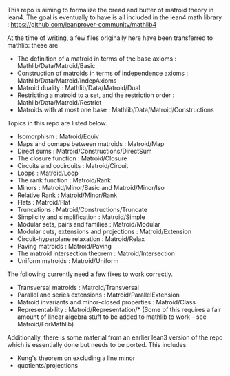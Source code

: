 This repo is aiming to formalize the bread and butter of matroid theory in lean4.
The goal is eventually to have is all included in the lean4 math library : 
https://github.com/leanprover-community/mathlib4


At the time of writing, a few files originally here have been transferred to 
mathlib: these are

* The definition of a matroid in terms of the base axioms : Mathlib/Data/Matroid/Basic
* Construction of matroids in terms of independence axioms : Mathlib/Data/Matroid/IndepAxioms
* Matroid duality : Mathlib/Data/Matroid/Dual
* Restricting a matroid to a set, and the restriction order : Mathlib/Data/Matroid/Restrict
* Matroids with at most one base : Mathlib/Data/Matroid/Constructions

Topics in this repo are listed below. 

* Isomorphism : Matroid/Equiv
* Maps and comaps between matroids : Matroid/Map
* Direct sums : Matroid/Constructions/DirectSum
* The closure function : Matroid/Closure
* Circuits and cocircuits : Matroid/Circuit
* Loops : Matroid/Loop
* The rank function : Matroid/Rank
* Minors : Matroid/Minor/Basic and Matroid/Minor/Iso
* Relative Rank : Matroid/Minor/Rank
* Flats : Matroid/Flat
* Truncations : Matroid/Constructions/Truncate
* Simplicity and simplification : Matroid/Simple
* Modular sets, pairs and families : Matroid/Modular
* Modular cuts, extensions and projections : Matroid/Extension
* Circuit-hyperplane relaxation : Matroid/Relax
* Paving matroids : Matroid/Paving
* The matroid intersection theorem : Matroid/Intersection
* Uniform matroids : Matroid/Uniform

The following currently need a few fixes to work correctly. 
* Transversal matroids : Matroid/Transversal
* Parallel and series extensions : Matroid/ParallelExtension
* Matroid invariants and minor-closed properties : Matroid/Class
* Representability : Matroid/Representation/* 
  (Some of this requires a fair amount of linear algebra stuff to be added to mathlib to work - see Matroid/ForMathlib)

  


Additionally, there is some material from an earlier lean3 version of the repo 
which is essentially done but needs to be ported. This includes

- Kung's theorem on excluding a line minor
- quotients/projections

